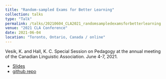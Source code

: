 ```yaml
---
title: "Random-sampled Exams for Better Learning"
collection: talks
type: "Talk"
permalink: /talks/20210604_CLA2021_randomsampledexamsforbetterlearning
venue: "2021 CLA Conference"
date: 2021-06-04
location: "Toronto, Ontario, Canada / online"
---
```


Vesik, K. and Hall, K. C. Special Session on Pedagogy at the annual meeting of the Canadian Linguistic Association. June 4-7, 2021.

 - [Slides](../files/Vesik_Hall_2021_CLA_slides.pdf)
 - [github repo](https://github.com/kvesik/examgeneration)
